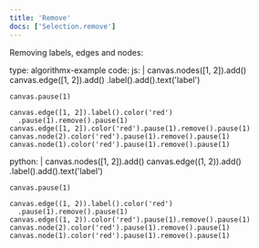 ```yaml
---
title: 'Remove'
docs: ['Selection.remove']
---
```


Removing labels, edges and nodes:

<data type='yaml'>
type: algorithmx-example
code:
  js: |
    canvas.nodes([1, 2]).add()
    canvas.edge([1, 2]).add()
      .label().add().text('label')
    
    canvas.pause(1)
    
    canvas.edge([1, 2]).label().color('red')
      .pause(1).remove().pause(1)
    canvas.edge([1, 2]).color('red').pause(1).remove().pause(1)
    canvas.node(2).color('red').pause(1).remove().pause(1)
    canvas.node(1).color('red').pause(1).remove().pause(1)
  python: |
    canvas.nodes([1, 2]).add()
    canvas.edge((1, 2)).add()
      .label().add().text('label')
    
    canvas.pause(1)
    
    canvas.edge((1, 2)).label().color('red')
      .pause(1).remove().pause(1)
    canvas.edge((1, 2)).color('red').pause(1).remove().pause(1)
    canvas.node(2).color('red').pause(1).remove().pause(1)
    canvas.node(1).color('red').pause(1).remove().pause(1)
</data>
